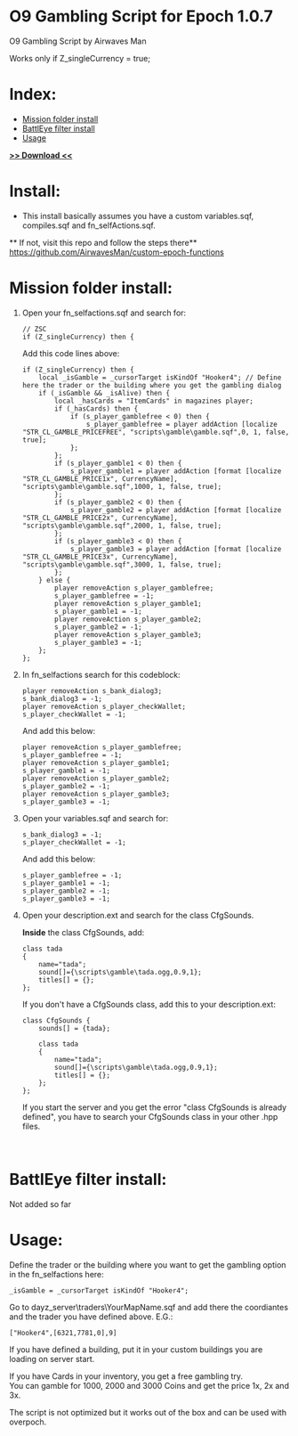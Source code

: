 # O9 Gambling Script for Epoch 1.0.7

O9 Gambling Script by Airwaves Man<br>

Works only if Z_singleCurrency = true;

# Index:

* [Mission folder install](https://github.com/AirwavesMan/Over9000-Gambling-Script#mission-folder-install)
* [BattlEye filter install](https://github.com/AirwavesMan/Over9000-Gambling-Script#battleye-filter-install)
* [Usage](https://github.com/AirwavesMan/Over9000-Gambling-Script#usage)

**[>> Download <<](https://github.com/AirwavesMan/Over9000-Gambling-Script/archive/refs/heads/master.zip)**

# Install:

* This install basically assumes you have a custom variables.sqf, compiles.sqf and fn_selfActions.sqf.

** If not, visit this repo and follow the steps there**
https://github.com/AirwavesMan/custom-epoch-functions


# Mission folder install:

1. 	Open your fn_selfactions.sqf and search for:

	```sqf
	// ZSC
	if (Z_singleCurrency) then {
	```

	Add this code lines above:
	
	```sqf
	if (Z_singleCurrency) then {	
		local _isGamble = _cursorTarget isKindOf "Hooker4"; // Define here the trader or the building where you get the gambling dialog
		if (_isGamble && _isAlive) then {			
			local _hasCards = "ItemCards" in magazines player;
			if (_hasCards) then {
				if (s_player_gamblefree < 0) then {
					s_player_gamblefree = player addAction [localize "STR_CL_GAMBLE_PRICEFREE", "scripts\gamble\gamble.sqf",0, 1, false, true];
				};
			};
			if (s_player_gamble1 < 0) then {
				s_player_gamble1 = player addAction [format [localize "STR_CL_GAMBLE_PRICE1x", CurrencyName], "scripts\gamble\gamble.sqf",1000, 1, false, true];
			};
			if (s_player_gamble2 < 0) then {
				s_player_gamble2 = player addAction [format [localize "STR_CL_GAMBLE_PRICE2x", CurrencyName], "scripts\gamble\gamble.sqf",2000, 1, false, true];
			};
			if (s_player_gamble3 < 0) then {
				s_player_gamble3 = player addAction [format [localize "STR_CL_GAMBLE_PRICE3x", CurrencyName], "scripts\gamble\gamble.sqf",3000, 1, false, true];
			};
		} else {
			player removeAction s_player_gamblefree;
			s_player_gamblefree = -1;
			player removeAction s_player_gamble1;
			s_player_gamble1 = -1;
			player removeAction s_player_gamble2;
			s_player_gamble2 = -1;
			player removeAction s_player_gamble3;
			s_player_gamble3 = -1;
		};
	};
	```
	
2. In fn_selfactions search for this codeblock:

	```sqf
	player removeAction s_bank_dialog3;
	s_bank_dialog3 = -1;
	player removeAction s_player_checkWallet;
	s_player_checkWallet = -1;	
	```	
	And add this below:
	
	```sqf
	player removeAction s_player_gamblefree;
	s_player_gamblefree = -1;
	player removeAction s_player_gamble1;
	s_player_gamble1 = -1;
	player removeAction s_player_gamble2;
	s_player_gamble2 = -1;
	player removeAction s_player_gamble3;
	s_player_gamble3 = -1;
	```
	
3. Open your variables.sqf and search for:

	```sqf
	s_bank_dialog3 = -1;
	s_player_checkWallet = -1;	
	```
	And add this below:
	
	```sqf
	s_player_gamblefree = -1;
	s_player_gamble1 = -1;
	s_player_gamble2 = -1;
	s_player_gamble3 = -1;
	```
	

4.	Open your description.ext and search for the class CfgSounds.

	**Inside** the class CfgSounds, add:

	```
	class tada
	{
		name="tada";
		sound[]={\scripts\gamble\tada.ogg,0.9,1};
		titles[] = {};
	};
	```

	If you don't have a CfgSounds class, add this to your description.ext:

	```
	class CfgSounds	{
		sounds[] = {tada};

		class tada
		{
			name="tada";
			sound[]={\scripts\gamble\tada.ogg,0.9,1};
			titles[] = {};
		};
	};
	```

	If you start the server and you get the error "class CfgSounds is already defined", you have to search your CfgSounds class in your other .hpp files.
<br>

# BattlEye filter install:

Not added so far

# Usage:

Define the trader or the building where you want to get the gambling option in the fn_selfactions here:

```sqf
_isGamble = _cursorTarget isKindOf "Hooker4";
```
Go to dayz_server\traders\YourMapName.sqf and add there the coordiantes and the trader you have defined above.
E.G.:

```sqf
["Hooker4",[6321,7781,0],9]
```
If you have defined a building, put it in your custom buildings you are loading on server start.

If you have Cards in your inventory, you get a free gambling try.<br>
You can gamble for 1000, 2000 and 3000 Coins and get the price 1x, 2x and 3x.<br>

The script is not optimized but it works out of the box and can be used with overpoch.
